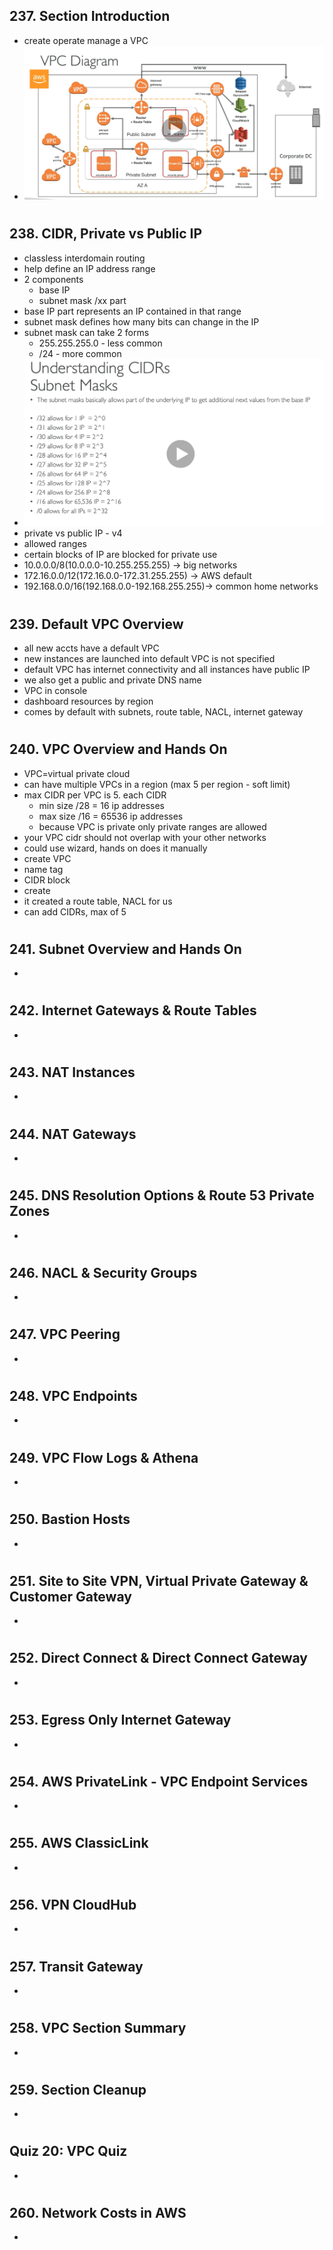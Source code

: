 ## 237. Section Introduction

- create operate manage a VPC
- ![VPC arch overview](img/21-vpc-diagram.png)

#

## 238. CIDR, Private vs Public IP

- classless interdomain routing
- help define an IP address range
- 2 components
  - base IP
  - subnet mask /xx part
- base IP part represents an IP contained in that range
- subnet mask defines how many bits can change in the IP
- subnet mask can take 2 forms
  - 255.255.255.0 - less common
  - /24 - more common
- ![how many available IPs based on subnet mask](img/21-subnetmasks.png)
- private vs public IP - v4
- allowed ranges
- certain blocks of IP are blocked for private use
- 10.0.0.0/8(10.0.0.0-10.255.255.255) -> big networks
- 172.16.0.0/12(172.16.0.0-172.31.255.255) -> AWS default
- 192.168.0.0/16(192.168.0.0-192.168.255.255)-> common home networks

#

## 239. Default VPC Overview

- all new accts have a default VPC
- new instances are launched into default VPC is not specified
- default VPC has internet connectivity and all instances have public IP
- we also get a public and private DNS name
- VPC in console
- dashboard resources by region
- comes by default with subnets, route table, NACL, internet gateway

#

## 240. VPC Overview and Hands On

- VPC=virtual private cloud
- can have multiple VPCs in a region (max 5 per region - soft limit)
- max CIDR per VPC is 5. each CIDR
  - min size /28 = 16 ip addresses
  - max size /16 = 65536 ip addresses
  - because VPC is private only private ranges are allowed
- your VPC cidr should not overlap with your other networks
- could use wizard, hands on does it manually
- create VPC
- name tag
- CIDR block
- create
- it created a route table, NACL for us
- can add CIDRs, max of 5

#

## 241. Subnet Overview and Hands On

-

#

## 242. Internet Gateways & Route Tables

-

#

## 243. NAT Instances

-

#

## 244. NAT Gateways

-

#

## 245. DNS Resolution Options & Route 53 Private Zones

-

#

## 246. NACL & Security Groups

-

#

## 247. VPC Peering

-

#

## 248. VPC Endpoints

-

#

## 249. VPC Flow Logs & Athena

-

#

## 250. Bastion Hosts

-

#

## 251. Site to Site VPN, Virtual Private Gateway & Customer Gateway

-

#

## 252. Direct Connect & Direct Connect Gateway

-

#

## 253. Egress Only Internet Gateway

-

#

## 254. AWS PrivateLink - VPC Endpoint Services

-

#

## 255. AWS ClassicLink

-

#

## 256. VPN CloudHub

-

#

## 257. Transit Gateway

-

#

## 258. VPC Section Summary

-

#

## 259. Section Cleanup

-

#

## Quiz 20: VPC Quiz

-

#

## 260. Network Costs in AWS

-

#
